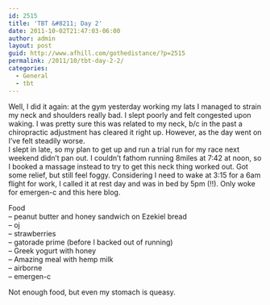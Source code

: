 ```yaml
---
id: 2515
title: 'TBT &#8211; Day 2'
date: 2011-10-02T21:47:03-06:00
author: admin
layout: post
guid: http://www.afhill.com/gothedistance/?p=2515
permalink: /2011/10/tbt-day-2-2/
categories:
  - General
  - tbt
---
```

Well, I did it again: at the gym yesterday working my lats I managed to strain my neck and shoulders really bad. I slept poorly and felt congested upon waking. I was pretty sure this was related to my neck, b/c in the past a chiropractic adjustment has cleared it right up. However, as the day went on I&#8217;ve felt steadily worse.  
I slept in late, so my plan to get up and run a trial run for my race next weekend didn&#8217;t pan out. I couldn&#8217;t fathom running 8miles at 7:42 at noon, so I booked a massage instead to try to get this neck thing worked out. Got some relief, but still feel foggy. Considering I need to wake at 3:15 for a 6am flight for work, I called it at rest day and was in bed by 5pm (!!). Only woke for emergen-c and this here blog. 

Food  
&#8211; peanut butter and honey sandwich on Ezekiel bread  
&#8211; oj  
&#8211; strawberries  
&#8211; gatorade prime (before I backed out of running)  
&#8211; Greek yogurt with honey  
&#8211; Amazing meal with hemp milk  
&#8211; airborne  
&#8211; emergen-c

Not enough food, but even my stomach is queasy.